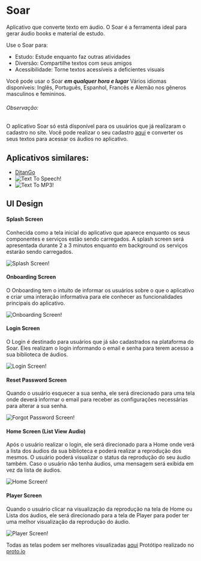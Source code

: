 # Soar

Aplicativo que converte texto em áudio. 
O Soar é a ferramenta ideal para gerar áudio books e material de estudo.

Use o Soar para:

- Estudo: Estude enquanto faz outras atividades
- Diversão: Compartilhe textos com seus amigos
- Acessibilidade: Torne textos acessíveis a deficientes visuais

Você pode usar o Soar ***em qualquer hora e lugar***
Vários idiomas disponíveis: Inglês, Português, Espanhol, Francês e Alemão nos gêneros masculinos e femininos.

###### Observação:
O aplicativo Soar só está disponível para os usuários que já realizaram o cadastro no site.
Você pode realizar o seu cadastro [aqui](https://www.soarmp3.com/signup/) e converter os seus textos para acessar os áudios no aplicativo. 

## Aplicativos similares:
- [DitanGo](https://play.google.com/store/apps/details?id=br.com.ditango.app&hl=pt_BR)
- ![Text To Speech!](https://play.google.com/store/apps/details?id=com.bestappltd.texttospeech&hl=pt_BR)
- ![Text To MP3!](https://play.google.com/store/apps/details?id=com.dev.malik.m2m&hl=pt_BR)

## UI Design

#### Splash Screen

Conhecida como a tela inicial do aplicativo que aparece enquanto os seus componentes e serviços estão sendo carregados. A splash screen será apresentada durante 2 a 3 minutos enquanto em background os serviços estarão sendo carregados.

![Splash Screen!](/assets/SplashScreen.png "Soar - Splash Screen")

#### Onboarding Screen

O Onboarding tem o intuito de informar os usuários sobre o que o aplicativo e criar uma interação informativa para ele conhecer as funcionalidades principais do aplicativo.

![Onboarding Screen!](/assets/OnboardingScreen.png "Soar - Onboarding Screen")

#### Login Screen

O Login é destinado para usuários que já são cadastrados na plataforma do Soar. Eles realizam o login informando o email e senha para terem acesso a sua biblioteca de áudios.

![Login Screen!](/assets/LoginScreen.png "Soar - Login Screen")

#### Reset Password Screen

Quando o usuário esquecer a sua senha, ele será direcionado para uma tela onde deverá informar o email para receber as configurações necessárias para alterar a sua senha.

![Forgot Password Screen!](/assets/ForgotPasswordScreen.png "Soar - Forgot Password Screen")

#### Home Screen (List View Audio)

Após o usuário realizar o login, ele será direcionado para a Home onde verá a lista dos áudios da sua biblioteca e poderá realizar a reprodução dos mesmos. O usuário poderá visualizar o status da reprodução do seu áudio também.
Caso o usuário não tenha áudios, uma mensagem será exibida em vez da lista de áudios.

![Home Screen!](/assets/HomeScreen.png "Soar - Home Screen")

#### Player Screen

Quando o usuário clicar na visualização da reprodução na tela de Home ou Lista dos áudios, ele será direcionado para a tela de Player para poder ter uma melhor visualização da reprodução do áudio.

![Player Screen!](/assets/PlayerScreen.png "Soar - Player Screen")


Todas as telas podem ser melhores visualizadas [aqui](https://share.proto.io/UP15GH/)
Protótipo realizado no [proto.io](https://proto.io/)